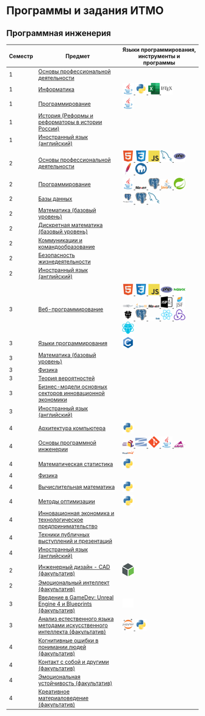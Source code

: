 # Программы и задания ИТМО
## Программная инженерия 
| Семестр | Предмет                                                                                                                                                                           | Языки программирования, инструменты и программы                                                                                                                                                                                                                                                                                                                                                                                                                                                                                                                                                                                                                                                                                                                                                                                                                                                                                                                                                                                                                                                                                                                                                                                                                                                                                                                                                                                                                                                                                                                                                                                                                                                                                                                                                                                                                                                                                                                                                                                                                                                                                                                                                                                                                                                                                                                  |
|---------|-----------------------------------------------------------------------------------------------------------------------------------------------------------------------------------|------------------------------------------------------------------------------------------------------------------------------------------------------------------------------------------------------------------------------------------------------------------------------------------------------------------------------------------------------------------------------------------------------------------------------------------------------------------------------------------------------------------------------------------------------------------------------------------------------------------------------------------------------------------------------------------------------------------------------------------------------------------------------------------------------------------------------------------------------------------------------------------------------------------------------------------------------------------------------------------------------------------------------------------------------------------------------------------------------------------------------------------------------------------------------------------------------------------------------------------------------------------------------------------------------------------------------------------------------------------------------------------------------------------------------------------------------------------------------------------------------------------------------------------------------------------------------------------------------------------------------------------------------------------------------------------------------------------------------------------------------------------------------------------------------------------------------------------------------------------------------------------------------------------------------------------------------------------------------------------------------------------------------------------------------------------------------------------------------------------------------------------------------------------------------------------------------------------------------------------------------------------------------------------------------------------------------------------------------------------|
| 1       | [Основы профессиональной деятельности](https://github.com/CandyGoose/ITMO_Software_engineering/tree/main/1_term_Software_engineering/OPD)                                         |                                                                                                                                                                                                                                                                                                                                                                                                                                                                                                                                                                                                                                                                                                                                                                                                                                                                                                                                                                                                                                                                                                                                                                                                                                                                                                                                                                                                                                                                                                                                                                                                                                                                                                                                                                                                                                                                                                                                                                                                                                                                                                                                                                                                                                                                                                                                                                  |
| 1       | [Информатика](https://github.com/CandyGoose/Informatic_SE)                                                                                                                        | <a href="https://www.oracle.com/cis/java/" target="_blank" rel="noreferrer"> <img src="img/java.svg" alt="java" width="30" height="30"/> </a> <a href="https://www.python.org/" target="_blank" rel="noreferrer"> <img src="img/py.svg" alt="python" width="30" height="30"/> </a> <a href="https://www.microsoft.com/ru-ru/microsoft-365/excel" target="_blank" rel="noreferrer"> <img src="img/excel.png" alt="excel" width="30" height="30"/> </a> <a href="https://www.latex-project.org/" target="_blank" rel="noreferrer"> <img src="img/tex.svg" alt="latex" width="30" height="30"/> </a>                                                                                                                                                                                                                                                                                                                                                                                                                                                                                                                                                                                                                                                                                                                                                                                                                                                                                                                                                                                                                                                                                                                                                                                                                                                                                                                                                                                                                                                                                                                                                                                                                                                                                                                                                                |
| 1       | [Программирование](https://github.com/CandyGoose/Programming_1_term_SE)                                                                                                           | <a href="https://www.oracle.com/cis/java/" target="_blank" rel="noreferrer"> <img src="img/java.svg" alt="java" width="30" height="30"/> </a>                                                                                                                                                                                                                                                                                                                                                                                                                                                                                                                                                                                                                                                                                                                                                                                                                                                                                                                                                                                                                                                                                                                                                                                                                                                                                                                                                                                                                                                                                                                                                                                                                                                                                                                                                                                                                                                                                                                                                                                                                                                                                                                                                                                                                    |
| 1       | [История (Реформы и реформаторы в истории России)](https://github.com/CandyGoose/ITMO_ICT/tree/main/1_term_ICT/History)                                                           |                                                                                                                                                                                                                                                                                                                                                                                                                                                                                                                                                                                                                                                                                                                                                                                                                                                                                                                                                                                                                                                                                                                                                                                                                                                                                                                                                                                                                                                                                                                                                                                                                                                                                                                                                                                                                                                                                                                                                                                                                                                                                                                                                                                                                                                                                                                                                                  |
| 1       | [Иностранный язык (английский)](https://github.com/CandyGoose/ITMO_ICT/tree/main/1_term_ICT/English)                                                                              |                                                                                                                                                                                                                                                                                                                                                                                                                                                                                                                                                                                                                                                                                                                                                                                                                                                                                                                                                                                                                                                                                                                                                                                                                                                                                                                                                                                                                                                                                                                                                                                                                                                                                                                                                                                                                                                                                                                                                                                                                                                                                                                                                                                                                                                                                                                                                                  |
|         |                                                                                                                                                                                   |                                                                                                                                                                                                                                                                                                                                                                                                                                                                                                                                                                                                                                                                                                                                                                                                                                                                                                                                                                                                                                                                                                                                                                                                                                                                                                                                                                                                                                                                                                                                                                                                                                                                                                                                                                                                                                                                                                                                                                                                                                                                                                                                                                                                                                                                                                                                                                  |
| 2       | [Основы профессиональной деятельности](https://github.com/CandyGoose/OPD_web)                                                                                                     | <a href="https://html.spec.whatwg.org/multipage/" target="_blank" rel="noreferrer"> <img src="img/html.svg" alt="html" width="30" height="30"/> </a>   <a href="https://www.w3.org/Style/CSS/" target="_blank" rel="noreferrer"> <img src="img/css.svg" alt="css" width="30" height="30"/> </a>  <a href="https://www.ecma-international.org/publications-and-standards/standards/ecma-262/" target="_blank" rel="noreferrer"> <img src="img/js.svg" alt="js" width="30" height="30"/> </a> <a href="https://www.mysql.com/" target="_blank" rel="noreferrer"> <img src="img/mysql.svg" alt="mysql" width="30" height="30"/> </a>  <a href="https://www.php.net/" target="_blank" rel="noreferrer"> <img src="img/php.svg" alt="php" width="30" height="30"/> </a>  <a href="https://httpd.apache.org/" target="_blank" rel="noreferrer"> <img src="img/apache.svg" alt="apache" width="30" height="30"/> </a>   <a href="https://www.mamp.info/en/windows/" target="_blank" rel="noreferrer"> <img src="img/mamp.png" alt="mamp" width="30" height="30"/> </a>                                                                                                                                                                                                                                                                                                                                                                                                                                                                                                                                                                                                                                                                                                                                                                                                                                                                                                                                                                                                                                                                                                                                                                                                                                                                                                  |
| 2       | [Программирование](https://github.com/CandyGoose/Programming_2_term_SE)                                                                                                           | <a href="https://www.oracle.com/cis/java/" target="_blank" rel="noreferrer"> <img src="img/java.svg" alt="java" width="30" height="30"/> </a> <a href="https://maven.apache.org/" target="_blank" rel="noreferrer"> <img src="img/maven.png" alt="maven" width="30" /> </a> <a href="https://www.postgresql.org/" target="_blank" rel="noreferrer"> <img src="img/postgres.svg" alt="psql" width="30" height="30"/> </a>  <a href="https://openjfx.io/" target="_blank" rel="noreferrer"> <img src="img/javafx.png" alt="javafx" width="30" /> </a> <a href="https://spring.io/" target="_blank" rel="noreferrer"> <img src="img/spring.svg" alt="spring" width="30" height="30"/> </a>                                                                                                                                                                                                                                                                                                                                                                                                                                                                                                                                                                                                                                                                                                                                                                                                                                                                                                                                                                                                                                                                                                                                                                                                                                                                                                                                                                                                                                                                                                                                                                                                                                                                          |
| 2       | [Базы данных](https://github.com/CandyGoose/Database_SE)                                                                                                                          | <a href="https://www.pgadmin.org/" target="_blank" rel="noreferrer"> <img src="img/pgadmin.png" alt="pgamdin" width="30" height="30"/> </a> <a href="https://www.postgresql.org/" target="_blank" rel="noreferrer"> <img src="img/postgres.svg" alt="psql" width="30" height="30"/> </a> <a href="https://www.mysql.com/" target="_blank" rel="noreferrer"> <img src="img/mysql.svg" alt="mysql" width="30" height="30"/> </a>                                                                                                                                                                                                                                                                                                                                                                                                                                                                                                                                                                                                                                                                                                                                                                                                                                                                                                                                                                                                                                                                                                                                                                                                                                                                                                                                                                                                                                                                                                                                                                                                                                                                                                                                                                                                                                                                                                                                   |
| 2       | [Математика (базовый уровень)](https://github.com/CandyGoose/ITMO_Software_engineering/tree/main/2_term_Software_engineering/Mathematics)                                         |                                                                                                                                                                                                                                                                                                                                                                                                                                                                                                                                                                                                                                                                                                                                                                                                                                                                                                                                                                                                                                                                                                                                                                                                                                                                                                                                                                                                                                                                                                                                                                                                                                                                                                                                                                                                                                                                                                                                                                                                                                                                                                                                                                                                                                                                                                                                                                  |
| 2       | [Дискретная математика (базовый уровень)](https://github.com/CandyGoose/ITMO_Software_engineering/tree/main/2_term_Software_engineering/Discrete_math)                            |                                                                                                                                                                                                                                                                                                                                                                                                                                                                                                                                                                                                                                                                                                                                                                                                                                                                                                                                                                                                                                                                                                                                                                                                                                                                                                                                                                                                                                                                                                                                                                                                                                                                                                                                                                                                                                                                                                                                                                                                                                                                                                                                                                                                                                                                                                                                                                  |
| 2       | [Коммуникации и командообразование](https://github.com/CandyGoose/ITMO_Software_engineering/tree/main/2_term_Software_engineering/Communication_and_team_building)                |                                                                                                                                                                                                                                                                                                                                                                                                                                                                                                                                                                                                                                                                                                                                                                                                                                                                                                                                                                                                                                                                                                                                                                                                                                                                                                                                                                                                                                                                                                                                                                                                                                                                                                                                                                                                                                                                                                                                                                                                                                                                                                                                                                                                                                                                                                                                                                  |
| 2       | [Безопасность жизнедеятельности](https://github.com/CandyGoose/ITMO_Software_engineering/tree/main/2_term_Software_engineering/Life_safety)                                       |                                                                                                                                                                                                                                                                                                                                                                                                                                                                                                                                                                                                                                                                                                                                                                                                                                                                                                                                                                                                                                                                                                                                                                                                                                                                                                                                                                                                                                                                                                                                                                                                                                                                                                                                                                                                                                                                                                                                                                                                                                                                                                                                                                                                                                                                                                                                                                  |
| 2       | [Иностранный язык (английский)](https://github.com/CandyGoose/ITMO_Software_engineering/tree/main/2_term_Software_engineering/English)                                            |                                                                                                                                                                                                                                                                                                                                                                                                                                                                                                                                                                                                                                                                                                                                                                                                                                                                                                                                                                                                                                                                                                                                                                                                                                                                                                                                                                                                                                                                                                                                                                                                                                                                                                                                                                                                                                                                                                                                                                                                                                                                                                                                                                                                                                                                                                                                                                  |
|         |                                                                                                                                                                                   |                                                                                                                                                                                                                                                                                                                                                                                                                                                                                                                                                                                                                                                                                                                                                                                                                                                                                                                                                                                                                                                                                                                                                                                                                                                                                                                                                                                                                                                                                                                                                                                                                                                                                                                                                                                                                                                                                                                                                                                                                                                                                                                                                                                                                                                                                                                                                                  |
| 3       | [Веб-программирование](https://github.com/CandyGoose/Web_programming_SE)                                                                                                          | <a href="https://html.spec.whatwg.org/multipage/" target="_blank" rel="noreferrer"> <img src="img/html.svg" alt="html" width="30" height="30"/> </a>   <a href="https://www.w3.org/Style/CSS/" target="_blank" rel="noreferrer"> <img src="img/css.svg" alt="css" width="30" height="30"/> </a>  <a href="https://www.ecma-international.org/publications-and-standards/standards/ecma-262/" target="_blank" rel="noreferrer"> <img src="img/js.svg" alt="js" width="30" height="30"/> </a>  <a href="https://www.php.net/" target="_blank" rel="noreferrer"> <img src="img/php.svg" alt="php" width="30" height="30"/> </a>  <a href="https://nginx.org/ru/" target="_blank" rel="noreferrer"> <img src="img/nginx.svg" alt="nginx" width="30" height="30"/> </a> <a href="https://www.wildfly.org/" target="_blank" rel="noreferrer"> <img src="img/wildfly.png" alt="wildfly" width="30" /> </a> <a href="https://www.oracle.com/java/technologies/java-ee-glance.html" target="_blank" rel="noreferrer"> <img src="img/javaee.png" alt="javaee" width="30"/> </a> <a href="https://maven.apache.org/" target="_blank" rel="noreferrer"> <img src="img/maven.png" alt="maven" width="30" /> </a>  <a href="https://projects.eclipse.org/projects/ee4j.jsp" target="_blank" rel="noreferrer"> <img src="img/jsp.png" alt="jsp" width="30" height="30"/> </a> <a href="https://javaee.github.io/javaserverfaces-spec/" target="_blank" rel="noreferrer"> <img src="img/jsf.webp" alt="jsf" width="30" height="30"/> </a> <a href="https://www.primefaces.org/" target="_blank" rel="noreferrer"> <img src="img/primefaces.png" alt="primefaces" width="30" height="30"/> </a> <a href="https://www.postgresql.org/" target="_blank" rel="noreferrer"> <img src="img/postgres.svg" alt="psql" width="30" height="30"/> </a> <a href="https://eclipse.dev/eclipselink/" target="_blank" rel="noreferrer"> <img src="img/eclipselink.png" alt="eclipselink" width="30" /> </a> <a href="https://react.dev/" target="_blank" rel="noreferrer"> <img src="img/react.svg" alt="react" width="30"/> </a> <a href="https://redux.js.org/" target="_blank" rel="noreferrer"> <img src="img/redux.svg" alt="redux" width="30"/> </a> <a href="https://primereact.org/" target="_blank" rel="noreferrer"> <img src="img/primereact.svg" alt="primereact" width="30"/> </a> |
| 3       | [Языки программирования](https://github.com/CandyGoose/Programming_languages)                                                                                                     | <a href="https://www.iso.org/standard/74528.html" target="_blank" rel="noreferrer"> <img src="img/c.svg" alt="c" width="30" height="30"/> </a>                                                                                                                                                                                                                                                                                                                                                                                                                                                                                                                                                                                                                                                                                                                                                                                                                                                                                                                                                                                                                                                                                                                                                                                                                                                                                                                                                                                                                                                                                                                                                                                                                                                                                                                                                                                                                                                                                                                                                                                                                                                                                                                                                                                                                   |
| 3       | [Математика (базовый уровень)](https://github.com/CandyGoose/ITMO_Software_engineering/tree/main/3_term_Software_engineering/Mathematics)                                         |                                                                                                                                                                                                                                                                                                                                                                                                                                                                                                                                                                                                                                                                                                                                                                                                                                                                                                                                                                                                                                                                                                                                                                                                                                                                                                                                                                                                                                                                                                                                                                                                                                                                                                                                                                                                                                                                                                                                                                                                                                                                                                                                                                                                                                                                                                                                                                  |
| 3       | [Физика](https://github.com/CandyGoose/ITMO_Software_engineering/tree/main/3_term_Software_engineering/Physics)                                                                   |                                                                                                                                                                                                                                                                                                                                                                                                                                                                                                                                                                                                                                                                                                                                                                                                                                                                                                                                                                                                                                                                                                                                                                                                                                                                                                                                                                                                                                                                                                                                                                                                                                                                                                                                                                                                                                                                                                                                                                                                                                                                                                                                                                                                                                                                                                                                                                  |
| 3       | [Теория вероятностей](https://github.com/CandyGoose/ITMO_Software_engineering/tree/main/3_term_Software_engineering/Probability_theory)                                           |                                                                                                                                                                                                                                                                                                                                                                                                                                                                                                                                                                                                                                                                                                                                                                                                                                                                                                                                                                                                                                                                                                                                                                                                                                                                                                                                                                                                                                                                                                                                                                                                                                                                                                                                                                                                                                                                                                                                                                                                                                                                                                                                                                                                                                                                                                                                                                  |
| 3       | [Бизнес-модели основных секторов инновационной экономики](https://github.com/CandyGoose/ITMO_Software_engineering/tree/main/3_term_Software_engineering/Business_models)          |                                                                                                                                                                                                                                                                                                                                                                                                                                                                                                                                                                                                                                                                                                                                                                                                                                                                                                                                                                                                                                                                                                                                                                                                                                                                                                                                                                                                                                                                                                                                                                                                                                                                                                                                                                                                                                                                                                                                                                                                                                                                                                                                                                                                                                                                                                                                                                  |
| 3       | [Иностранный язык (английский)](https://github.com/CandyGoose/ITMO_Software_engineering/tree/main/3_term_Software_engineering/English)                                            |                                                                                                                                                                                                                                                                                                                                                                                                                                                                                                                                                                                                                                                                                                                                                                                                                                                                                                                                                                                                                                                                                                                                                                                                                                                                                                                                                                                                                                                                                                                                                                                                                                                                                                                                                                                                                                                                                                                                                                                                                                                                                                                                                                                                                                                                                                                                                                  |
|         |                                                                                                                                                                                   |                                                                                                                                                                                                                                                                                                                                                                                                                                                                                                                                                                                                                                                                                                                                                                                                                                                                                                                                                                                                                                                                                                                                                                                                                                                                                                                                                                                                                                                                                                                                                                                                                                                                                                                                                                                                                                                                                                                                                                                                                                                                                                                                                                                                                                                                                                                                                                  |
| 4       | [Архитектура компьютера](https://github.com/CandyGoose/Computer_architecture)                                                                                                     | <a href="https://www.python.org/" target="_blank" rel="noreferrer"> <img src="img/py.svg" alt="python" width="30" height="30"/> </a>                                                                                                                                                                                                                                                                                                                                                                                                                                                                                                                                                                                                                                                                                                                                                                                                                                                                                                                                                                                                                                                                                                                                                                                                                                                                                                                                                                                                                                                                                                                                                                                                                                                                                                                                                                                                                                                                                                                                                                                                                                                                                                                                                                                                                             |
| 4       | [Основы программной инженерии](https://github.com/CandyGoose/Fundamentals_of_SE)                                                                                                  | <a href="https://www.uml.org/" target="_blank" rel="noreferrer"> <img src="img/uml.png" alt="uml" width="30" /> </a>  <a href="https://subversion.apache.org/" target="_blank" rel="noreferrer"> <img src="img/svn.svg" alt="svn" width="30" /> </a> <a href="https://git-scm.com/" target="_blank" rel="noreferrer"> <img src="img/git.svg" alt="git" width="30" /> </a> <a href="https://www.oracle.com/cis/java/" target="_blank" rel="noreferrer"> <img src="img/java.svg" alt="java" width="30" height="30"/> </a> <a href="https://ant.apache.org/" target="_blank" rel="noreferrer"> <img src="img/ant.png" alt="ant" width="30" /> </a> <a href="https://visualvm.github.io/" target="_blank" rel="noreferrer"> <img src="img/visualvm.png" alt="visualvm" width="30" /> </a>                                                                                                                                                                                                                                                                                                                                                                                                                                                                                                                                                                                                                                                                                                                                                                                                                                                                                                                                                                                                                                                                                                                                                                                                                                                                                                                                                                                                                                                                                                                                                                                                                                                                                                                         |
| 4       | [Математическая статистика](https://github.com/CandyGoose/Mathematical_statistics)                                                                                                | <a href="https://www.python.org/" target="_blank" rel="noreferrer"> <img src="img/py.svg" alt="python" width="30" height="30"/> </a>                                                                                                                                                                                                                                                                                                                                                                                                                                                                                                                                                                                                                                                                                                                                                                                                                                                                                                                                                                                                                                                                                                                                                                                                                                                                                                                                                                                                                                                                                                                                                                                                                                                                                                                                                                                                                                                                                                                                                                                                                                                                                                                                                                                                                             |
| 4       | [Физика](https://github.com/CandyGoose/ITMO_Software_engineering/tree/main/4_term_Software_engineering/Physics)                                                                   |                                                                                                                                                                                                                                                                                                                                                                                                                                                                                                                                                                                                                                                                                                                                                                                                                                                                                                                                                                                                                                                                                                                                                                                                                                                                                                                                                                                                                                                                                                                                                                                                                                                                                                                                                                                                                                                                                                                                                                                                                                                                                                                                                                                                                                                                                                                                                                  |
| 4       | [Вычислительная математика](https://github.com/CandyGoose/Computational_math)                                                                                                     | <a href="https://www.python.org/" target="_blank" rel="noreferrer"> <img src="img/py.svg" alt="python" width="30" height="30"/> </a>                                                                                                                                                                                                                                                                                                                                                                                                                                                                                                                                                                                                                                                                                                                                                                                                                                                                                                                                                                                                                                                                                                                                                                                                                                                                                                                                                                                                                                                                                                                                                                                                                                                                                                                                                                                                                                                                                                                                                                                                                                                                                                                                                                                                                             |
| 4       | [Методы оптимизации](https://github.com/CandyGoose/Optimization_methods)                                                                                                          | <a href="https://www.python.org/" target="_blank" rel="noreferrer"> <img src="img/py.svg" alt="python" width="30" height="30"/> </a>                                                                                                                                                                                                                                                                                                                                                                                                                                                                                                                                                                                                                                                                                                                                                                                                                                                                                                                                                                                                                                                                                                                                                                                                                                                                                                                                                                                                                                                                                                                                                                                                                                                                                                                                                                                                                                                                                                                                                                                                                                                                                                                                                                                                                             |
| 4       | [Инновационная экономика и технологическое предпринимательство](https://github.com/CandyGoose/ITMO_Software_engineering/tree/main/4_term_Software_engineering/Innovative_economy) |                                                                                                                                                                                                                                                                                                                                                                                                                                                                                                                                                                                                                                                                                                                                                                                                                                                                                                                                                                                                                                                                                                                                                                                                                                                                                                                                                                                                                                                                                                                                                                                                                                                                                                                                                                                                                                                                                                                                                                                                                                                                                                                                                                                                                                                                                                                                                                  |
| 4       | [Техники публичных выступлений и презентаций](https://github.com/CandyGoose/ITMO_Software_engineering/tree/main/4_term_Software_engineering/Techniques_of_public_speaking)                                            |                                                                                                                                                                                                                                                                                                                                                                                                                                                                                                                                                                                                                                                                                                                                                                                                                                                                                                                                                                                                                                                                                                                                                                                                                                                                                                                                                                                                                                                                                                                                                                                                                                                                                                                                                                                                                                                                                                                                                                                                                                                                                                                                                                                                                                                                                                                                                                  |
| 4       | [Иностранный язык (английский)](https://github.com/CandyGoose/ITMO_Software_engineering/tree/main/4_term_Software_engineering/English)                                            |                                                                                                                                                                                                                                                                                                                                                                                                                                                                                                                                                                                                                                                                                                                                                                                                                                                                                                                                                                                                                                                                                                                                                                                                                                                                                                                                                                                                                                                                                                                                                                                                                                                                                                                                                                                                                                                                                                                                                                                                                                                                                                                                                                                                                                                                                                                                                                  |
|         |                                                                                                                                                                                   |                                                                                                                                                                                                                                                                                                                                                                                                                                                                                                                                                                                                                                                                                                                                                                                                                                                                                                                                                                                                                                                                                                                                                                                                                                                                                                                                                                                                                                                                                                                                                                                                                                                                                                                                                                                                                                                                                                                                                                                                                                                                                                                                                                                                                                                                                                                                                                  |
| 2       | [Инженерный дизайн - CAD (факультатив)](https://github.com/CandyGoose/CAD_elective)                                                                                               | <a href="https://www.ptc.com/en/products/creo" target="_blank" rel="noreferrer"> <img src="img/creo.svg" alt="creo" width="30" /> </a>                                                                                                                                                                                                                                                                                                                                                                                                                                                                                                                                                                                                                                                                                                                                                                                                                                                                                                                                                                                                                                                                                                                                                                                                                                                                                                                                                                                                                                                                                                                                                                                                                                                                                                                                                                                                                                                                                                                                                                                                                                                                                                                                                                                                                           |
| 2       | [Эмоциональный интеллект (факультатив)](https://github.com/CandyGoose/ITMO_Software_engineering/tree/main/2_term_Software_engineering/EQ)                                         |                                                                                                                                                                                                                                                                                                                                                                                                                                                                                                                                                                                                                                                                                                                                                                                                                                                                                                                                                                                                                                                                                                                                                                                                                                                                                                                                                                                                                                                                                                                                                                                                                                                                                                                                                                                                                                                                                                                                                                                                                                                                                                                                                                                                                                                                                                                                                                  |
| 3       | [Введение в GameDev: Unreal Engine 4 и Blueprints (факультатив)](https://github.com/CandyGoose/UE4_and_Blueprints_elective)                                                       | <a href="https://www.unrealengine.com/en-US" target="_blank" rel="noreferrer"> <img src="img/ue.png" alt="ue4" width="30"/> </a>                                                                                                                                                                                                                                                                                                                                                                                                                                                                                                                                                                                                                                                                                                                                                                                                                                                                                                                                                                                                                                                                                                                                                                                                                                                                                                                                                                                                                                                                                                                                                                                                                                                                                                                                                                                                                                                                                                                                                                                                                                                                                                                                                                                                                                 |
| 3       | [Анализ естественного языка методами искусственного интеллекта (факультатив)](https://github.com/CandyGoose/NLP_elective)                                                         | <a href="https://jupyter.org/" target="_blank" rel="noreferrer"> <img src="img/jupiter.svg" alt="jupiter" width="30" height="30"/> </a>   <a href="https://www.python.org/" target="_blank" rel="noreferrer"> <img src="img/py.svg" alt="python" width="30" height="30"/> </a>                                                                                                                                                                                                                                                                                                                                                                                                                                                                                                                                                                                                                                                                                                                                                                                                                                                                                                                                                                                                                                                                                                                                                                                                                                                                                                                                                                                                                                                                                                                                                                                                                                                                                                                                                                                                                                                                                                                                                                                                                                                                                   |
| 4       | [Когнитивные ошибки в понимании людей (факультатив)](https://github.com/CandyGoose/ITMO_Software_engineering/tree/main/4_term_Software_engineering/Cognitive_errors)              |                                                                                                                                                                                                                                                                                                                                                                                                                                                                                                                                                                                                                                                                                                                                                                                                                                                                                                                                                                                                                                                                                                                                                                                                                                                                                                                                                                                                                                                                                                                                                                                                                                                                                                                                                                                                                                                                                                                                                                                                                                                                                                                                                                                                                                                                                                                                                                  |
| 4       | [Контакт с собой и другими (факультатив)](https://github.com/CandyGoose/ITMO_Software_engineering/tree/main/4_term_Software_engineering/Contact_with_yourself_and_others)         |                                                                                                                                                                                                                                                                                                                                                                                                                                                                                                                                                                                                                                                                                                                                                                                                                                                                                                                                                                                                                                                                                                                                                                                                                                                                                                                                                                                                                                                                                                                                                                                                                                                                                                                                                                                                                                                                                                                                                                                                                                                                                                                                                                                                                                                                                                                                                                  |
| 4       | [Эмоциональная устойчивость (факультатив)](https://github.com/CandyGoose/ITMO_Software_engineering/tree/main/4_term_Software_engineering/Emotional_stability)                     |                                                                                                                                                                                                                                                                                                                                                                                                                                                                                                                                                                                                                                                                                                                                                                                                                                                                                                                                                                                                                                                                                                                                                                                                                                                                                                                                                                                                                                                                                                                                                                                                                                                                                                                                                                                                                                                                                                                                                                                                                                                                                                                                                                                                                                                                                                                                                                  |
| 4       | [Креативное материаловедение (факультатив)](https://github.com/CandyGoose/ITMO_Software_engineering/tree/main/4_term_Software_engineering/Materials_science)                      |                                                                                                                                                                                                                                                                                                                                                                                                                                                                                                                                                                                                                                                                                                                                                                                                                                                                                                                                                                                                                                                                                                                                                                                                                                                                                                                                                                                                                                                                                                                                                                                                                                                                                                                                                                                                                                                                                                                                                                                                                                                                                                                                                                                                                                                                                                                                                                  |

